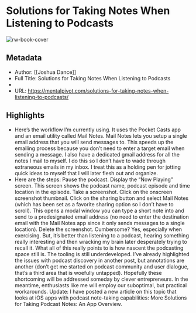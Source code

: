 # Solutions for Taking Notes When Listening to Podcasts

![rw-book-cover](https://readwise-assets.s3.amazonaws.com/static/images/article0.00998d930354.png)

## Metadata
- Author: [[Joshua Dance]]
- Full Title: Solutions for Taking Notes When Listening to Podcasts
- 
- URL: https://mentalpivot.com/solutions-for-taking-notes-when-listening-to-podcasts/

## Highlights
- Here’s the workflow I’m currently using. It uses the Pocket Casts app and an email utility called Mail Notes. Mail Notes lets you setup a single email address that you will send messages to. This speeds up the emailing process because you don’t need to enter a target email when sending a message. I also have a dedicated gmail address for all the notes I mail to myself. I do this so I don’t have to wade through extraneous emails in my inbox. I treat this as a holding pen for jotting quick ideas to myself that I will later flesh out and organize.
- Here are the steps:
  Pause the podcast.
  Display the “Now Playing” screen. This screen shows the podcast name, podcast episode and time location in the episode.
  Take a screenshot.
  Click on the onscreen screenshot thumbnail.
  Click on the sharing button and select Mail Notes (which has been set as a favorite sharing option so I don’t have to scroll).
  This opens a modal window you can type a short note into and send to a predesignated email address (no need to enter the destination email with the Mail Notes app since it only sends messages to a single location).
  Delete the screenshot.
  Cumbersome? Yes, especially when exercising. But, it’s better than listening to a podcast, hearing something really interesting and then wracking my brain later desperately trying to recall it.
  What all of this really points to is how nascent the podcasting space still is. The tooling is still underdeveloped. I’ve already highlighted the issues with podcast discovery in another post, but annotations are another (don’t get me started on podcast community and user dialogue, that’s a third area that is woefully untapped). Hopefully these shortcoming will be addressed someday by clever entrepreneurs. In the meantime, enthusiasts like me will employ our suboptimal, but practical workarounds.
  Update: I have posted a new article on this topic that looks at iOS apps with podcast note-taking capabilities: More Solutions for Taking Podcast Notes: An App Overview.
